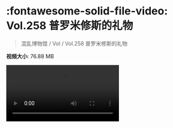 # :fontawesome-solid-file-video: Vol.258 普罗米修斯的礼物

> 混乱博物馆 / Vol / Vol.258 普罗米修斯的礼物

**视频大小**: 76.88 MB

<div class="video"><video src="https://file.hsyhx.top/archive/混乱博物馆/Vol/Vol.258 普罗米修斯的礼物.mp4" controls preload>🤔 您的浏览器不支持 video 标签</video></div>
